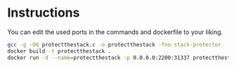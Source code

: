 # Instructions

You can edit the used ports in the commands and dockerfile to your
liking.

```bash
gcc -g -O0 protectthestack.c -o protectthestack -fno-stack-protector
docker build -t protectthestack .
docker run -d --name=protectthestack -p 0.0.0.0:2200:31337 protectthestack
```

